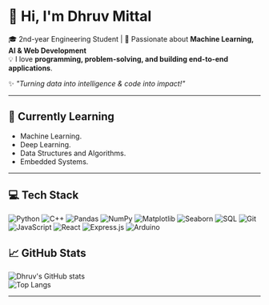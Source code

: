 # 👋 Hi, I'm Dhruv Mittal

🎓 2nd-year Engineering Student | 🤖 Passionate about **Machine Learning, AI & Web Development**  
💡 I love **programming, problem-solving, and building end-to-end applications**.  

✨ *"Turning data into intelligence & code into impact!"*  

---

## 🧠 Currently Learning
- Machine Learning.
- Deep Learning.
- Data Structures and Algorithms.
- Embedded Systems.

---

## 💻 Tech Stack

![Python](https://img.shields.io/badge/Python-3776AB?style=for-the-badge&logo=python&logoColor=white)
![C++](https://img.shields.io/badge/C++-00599C?style=for-the-badge&logo=c%2B%2B&logoColor=white)
![Pandas](https://img.shields.io/badge/Pandas-150458?style=for-the-badge&logo=pandas&logoColor=white)
![NumPy](https://img.shields.io/badge/NumPy-013243?style=for-the-badge&logo=numpy&logoColor=white)
![Matplotlib](https://img.shields.io/badge/Matplotlib-11557C?style=for-the-badge&logo=matplotlib&logoColor=white)
![Seaborn](https://img.shields.io/badge/Seaborn-6A5ACD?style=for-the-badge&logo=python&logoColor=white)
![SQL](https://img.shields.io/badge/SQL-003B57?style=for-the-badge&logo=postgresql&logoColor=white)
![Git](https://img.shields.io/badge/Git-F05032?style=for-the-badge&logo=git&logoColor=white)
![JavaScript](https://img.shields.io/badge/JavaScript-F7DF1E?style=for-the-badge&logo=javascript&logoColor=black)
![React](https://img.shields.io/badge/React-20232A?style=for-the-badge&logo=react&logoColor=61DAFB)
![Express.js](https://img.shields.io/badge/Express.js-000000?style=for-the-badge&logo=express&logoColor=white)
![Arduino](https://img.shields.io/badge/Arduino_IDE-00979D?style=for-the-badge&logo=arduino&logoColor=white)



## 📈 GitHub Stats
![Dhruv's GitHub stats](https://github-readme-stats.vercel.app/api?username=dhruvmittal41&show_icons=true&theme=tokyonight)  
![Top Langs](https://github-readme-stats.vercel.app/api/top-langs/?username=dhruvmittal41&layout=compact&theme=tokyonight)

---


